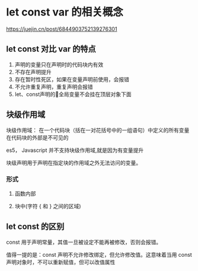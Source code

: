 
# let const var 的相关概念

<https://juejin.cn/post/6844903752139276301>

## let const 对比 var 的特点

1. 声明的变量只在声明时的代码块内有效
2. 不存在声明提升
3. 存在暂时性死区，如果在变量声明前使用，会报错
4. 不允许重复声明，重复声明会报错
5. let、const声明的全局变量不会挂在顶层对象下面

## 块级作用域

块级作用域： 在一个代码块（括在一对花括号中的一组语句）中定义的所有变量在代码块的外部是不可见的

es5， Javascript 并不支持块级作用域,就是因为有变量提升

块级声明用于声明在指定块的作用域之外无法访问的变量。

### 形式

1. 函数内部

2. 块中(字符 { 和 } 之间的区域)

## let const 的区别

const 用于声明常量，其值一旦被设定不能再被修改，否则会报错。

值得一提的是：const 声明不允许修改绑定，但允许修改值。这意味着当用 const 声明对象时，不可以重新赋值，但可以改值属性

